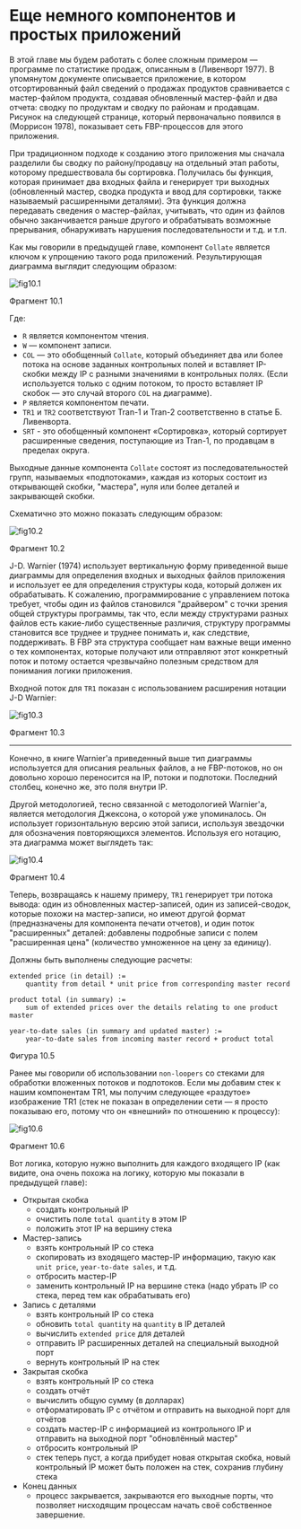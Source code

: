 # Еще немного компонентов и простых приложений

В этой главе мы будем работать с более сложным примером — программе по статистике продаж, описанным в (Ливенворт 1977). В упомянутом документе описывается приложение, в котором отсортированный файл сведений о продажах продуктов сравнивается с мастер-файлом продукта, создавая обновленный мастер-файл и два отчета: сводку по продуктам и сводку по районам и продавцам. Рисунок на следующей странице, который первоначально появился в (Моррисон 1978), показывает сеть FBP-процессов для этого приложения.

При традиционном подходе к созданию этого приложения мы сначала разделили бы сводку по району/продавцу на отдельный этап работы, которому предшествовала бы сортировка. Получилась бы функция, которая принимает два входных файла и генерирует три выходных (обновленный мастер, сводка продукта и ввод для сортировки, также называемый расширенными деталями). Эта функция должна передавать сведения о мастер-файлах, учитывать, что один из файлов обычно заканчивается раньше другого и обрабатывать возможные прерывания, обнаруживать нарушения последовательности и т.д. и т.п.

Как мы говорили в предыдущей главе, компонент `Collate` является ключом к упрощению такого рода приложений. Результирующая диаграмма выглядит следующим образом:

![fig10.1](http://www.jpaulmorrison.com/fbp/Fig10.1.gif)

Фрагмент 10.1

Где:

- `R` является компонентом чтения.
- `W` — компонент записи.
- `COL` — это обобщенный `Collate`, который объединяет два или более потока на основе заданных контрольных полей и вставляет IP-скобки между IP с разными значениями в контрольных полях. (Если используется только с одним потоком, то просто вставляет IP скобок — это случай второго `COL` на диаграмме).
- `P` является компонентом печати.
- `TR1` и `TR2` соответствуют Tran-1 и Tran-2 соответственно в статье Б. Ливенворта.
- `SRT` - это обобщенный компонент «Сортировка», который сортирует расширенные сведения, поступающие из Tran-1, по продавцам в пределах округа.

Выходные данные компонента `Collate` состоят из последовательностей групп, называемых «подпотоками», каждая из которых состоит из открывающей скобки, "мастера", нуля или более деталей и закрывающей скобки.

Схематично это можно показать следующим образом:

![fig10.2](http://www.jpaulmorrison.com/fbp/Fig10.2.gif)

Фрагмент 10.2

J-D. Warnier (1974) использует вертикальную форму приведенной выше диаграммы для определения входных и выходных файлов приложения и использует ее для определения структуры кода, который должен их обрабатывать. К сожалению, программирование с управлением потока требует, чтобы один из файлов становился "драйвером" с точки зрения общей структуры программы, так что, если между структурами разных файлов есть какие-либо существенные различия, структуру программы становится все труднее и труднее понимать и, как следствие, поддерживать. В FBP эта структура сообщает нам важные вещи именно о тех компонентах, которые получают или отправляют этот конкретный поток и потому остается чрезвычайно полезным средством для понимания логики приложения.

Входной поток для `TR1` показан с использованием расширения нотации J-D Warnier:

![fig10.3](http://www.jpaulmorrison.com/fbp/Fig10.3.gif)

Фрагмент 10.3

---

Конечно, в книге Warnier'а приведенный выше тип диаграммы используется для описания реальных файлов, а не FBP-потоков, но он довольно хорошо переносится на IP, потоки и подпотоки. Последний столбец, конечно же, это поля внутри IP.

Другой методологией, тесно связанной с методологией Warnier'а, является методология Джексона, о которой уже упоминалось. Он использует горизонтальную версию этой записи, используя звездочки для обозначения повторяющихся элементов. Используя его нотацию, эта диаграмма может выглядеть так:

![fig10.4](http://www.jpaulmorrison.com/fbp/Fig10.4.gif)

Фрагмент 10.4

Теперь, возвращаясь к нашему примеру, `TR1` генерирует три потока вывода: один из обновленных мастер-записей, один из записей-сводок, которые похожи на мастер-записи, но имеют другой формат (предназначены для компонента печати отчетов), и один поток "расширенных" деталей: добавлены подробные записи с полем "расширенная цена" (количество умноженное на цену за единицу).

Должны быть выполнены следующие расчеты:

```
extended price (in detail) :=
	quantity from detail * unit price from corresponding master record

product total (in summary) :=
	sum of extended prices over the details relating to one product master

year-to-date sales (in summary and updated master) :=
	year-to-date sales from incoming master record + product total
```

Фигура 10.5

Ранее мы говорили об использовании `non-loopers` со стеками для обработки вложенных потоков и подпотоков. Если мы добавим стек к нашим компонентам TR1, мы получим следующее «раздутое» изображение TR1 (стек не показан в определении сети — я просто показываю его, потому что он «внешний» по отношению к процессу):

![fig10.6](http://www.jpaulmorrison.com/fbp/Fig10.6.gif)

Фрагмент 10.6

Вот логика, которую нужно выполнить для каждого входящего IP (как видите, она очень похожа на логику, которую мы показали в предыдущей главе):

- Открытая скобка
  - создать контрольный IP
  - очистить поле `total quantity` в этом IP
  - положить этот IP на вершину стека
- Мастер-запись
  - взять контрольный IP со стека
  - скопировать из входящего мастер-IP информацию, такую как `unit price`, `year-to-date sales`, и т.д.
  - отбросить мастер-IP
  - заменить контрольный IP на вершине стека (надо убрать IP со стека, перед тем как обрабатывать его)
- Запись с деталями
  - взять контрольный IP со стека
  - обновить `total quantity` на `quantity` в IP деталей
  - вычислить `extended price` для деталей
  - отправить IP расширенных деталей на специальный выходной порт
  - вернуть контрольный IP на стек
- Закрытая скобка
  - взять контрольный IP со стека
  - создать отчёт
  - вычислить общую сумму (в долларах)
  - отформатировать IP с отчётом и отправить на выходной порт для отчётов
  - создать мастер-IP с информацией из контрольного IP и отправить на выходной порт "обновлённый мастер"
  - отбросить контрольный IP
  - стек теперь пуст, а когда прибудет новая открытая скобка, новый контрольный IP может быть положен на стек, сохранив глубину стека
- Конец данных
  - процесс закрывается, закрываются его выходные порты, что позволяет нисходящим процессам начать своё собственное завершение.

<!-- TODO: осознать + добавить в ISSUE про closing процессов-нод, что в рантайме, возможно, всё таки нужно понятие узла (обдумать связь с операторами)?

Также не забыть, что по завершении перевода этой главы стоит:

- перечитать предыдущую внимательно и подумать, что можно вынести в issues
- перечитать эту и поступить аналогично -->
